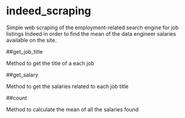 # indeed_scraping

Simple web scraping of the employment-related search engine for job listings Indeed in order to find the mean of the data engineer salaries available on the site.

##get_job_title

Method to get the title of a each job

##get_salary

Method to get the salaries related to each job title

##count

Method to calculate the mean of all the salaries found
